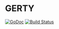 # GERTY


[![GoDoc](https://godoc.org/github.com/unprofession-al/gerty?status.svg)](https://godoc.org/github.com/unprofession-al/gerty)
[![Build Status](https://travis-ci.org/unprofession-al/gerty.svg?branch=master)](https://travis-ci.org/unprofession-al/gerty)
